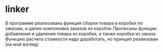 # linker

В программе реализована функция сборки товара в коробки по заказам, и далее компоновка заказов из коробок
Прописаны функции добавления и удаления товара из коробки, а также коробки из заказа
Функцию расчета стоимости надо доработать, но принцип реализован (на мой взгляд)

